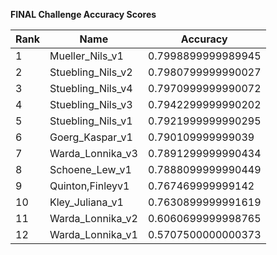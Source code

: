 **FINAL Challenge Accuracy Scores**



|Rank|Name|Accuracy|
|----|-----|---|
|1|Mueller_Nils_v1|0.7998899999989945|
|2|Stuebling_Nils_v2|0.7980799999990027|
|3|Stuebling_Nils_v4|0.7970999999990072|
|4|Stuebling_Nils_v3|0.7942299999990202|
|5|Stuebling_Nils_v1|0.7921999999990295|
|6|Goerg_Kaspar_v1|0.790109999999039|
|7|Warda_Lonnika_v3|0.7891299999990434|
|8|Schoene_Lew_v1|0.7888099999990449|
|9|Quinton,Finleyv1|0.767469999999142|
|10|Kley_Juliana_v1|0.7630899999991619|
|11|Warda_Lonnika_v2|0.6060699999998765|
|12|Warda_Lonnika_v1|0.5707500000000373|
